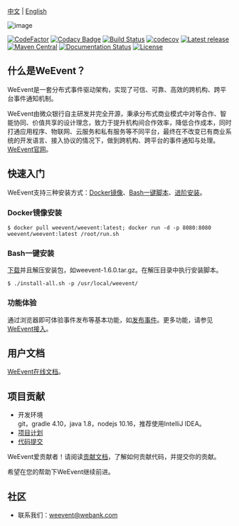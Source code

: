 [中文](README.md) | [English](README-en.md)

![image](https://github.com/WeBankFinTech/WeEvent-docs/blob/master/docs/image/weevent-logo.png)

[![CodeFactor](https://www.codefactor.io/repository/github/webankfintech/weevent/badge)](https://www.codefactor.io/repository/github/webankfintech/weevent)
[![Codacy Badge](https://api.codacy.com/project/badge/Grade/1d2141e952d84a47b0a615e51702bf6f)](https://www.codacy.com/app/WeEventAdmin/WeEvent?utm_source=github.com&amp;utm_medium=referral&amp;utm_content=WeBankFinTech/WeEvent&amp;utm_campaign=Badge_Grade)
[![Build Status](https://travis-ci.com/WeBankFinTech/WeEvent.svg?branch=master)](https://travis-ci.com/WeBankFinTech/WeEvent)
[![codecov](https://codecov.io/gh/WeBankFinTech/WeEvent/branch/master/graph/badge.svg)](https://codecov.io/gh/WeBankFinTech/WeEvent)
[![Latest release](https://img.shields.io/github/release/WeBankFinTech/WeEvent.svg)](https://github.com/WeBankFinTech/WeEvent/releases/latest)
[![Maven Central](https://img.shields.io/maven-central/v/com.webank.weevent/weevent-client.svg?label=Maven%20Central)](https://search.maven.org/search?q=g:%22com.webank.weevent%22%20AND%20a:%weevent-client%22)
[![Documentation Status](https://readthedocs.org/projects/weeventdoc/badge/?version=latest)](https://weeventdoc.readthedocs.io/zh_CN/latest)
[![License](https://img.shields.io/badge/License-Apache%202.0-blue.svg)](https://opensource.org/licenses/Apache-2.0)

## 什么是WeEvent？
WeEvent是一套分布式事件驱动架构，实现了可信、可靠、高效的跨机构、跨平台事件通知机制。

WeEvent由微众银行自主研发并完全开源，秉承分布式商业模式中对等合作、智能协同、价值共享的设计理念，致力于提升机构间合作效率，降低合作成本，同时打通应用程序、物联网、云服务和私有服务等不同平台，最终在不改变已有商业系统的开发语言、接入协议的情况下，做到跨机构、跨平台的事件通知与处理。  
[WeEvent官网](http://fintech.webank.com/weevent)。

## 快速入门
WeEvent支持三种安装方式：[Docker镜像](https://hub.docker.com/r/weevent/)、[Bash一键脚本](https://weeventdoc.readthedocs.io/zh_CN/latest/install/quickinstall.html)、[进阶安装](https://weeventdoc.readthedocs.io/zh_CN/latest/install/module/index.html)。
### Docker镜像安装
```shell
$ docker pull weevent/weevent:latest; docker run -d -p 8080:8080 weevent/weevent:latest /root/run.sh
```

### Bash一键安装
[下载](https://weeventdoc.readthedocs.io/zh_CN/latest/install/quickinstall.html)并且解压安装包，如weevent-1.6.0.tar.gz。在解压目录中执行安装脚本。
```shell
$ ./install-all.sh -p /usr/local/weevent/
```

### 功能体验
通过浏览器即可体验事件发布等基本功能，如[发布事件](http://localhost:8080/weevent-broker/rest/publish?topic=test&content=helloevent)。更多功能，请参见[WeEvent接入](https://weeventdoc.readthedocs.io/zh_CN/latest/protocol/restful.html)。

## 用户文档
[WeEvent在线文档](https://weeventdoc.readthedocs.io/zh_CN/latest)。

## 项目贡献
*   开发环境  
git，gradle 4.10，java 1.8，nodejs 10.16，推荐使用IntelliJ IDEA。
*   [项目计划](https://github.com/WeBankFinTech/WeEvent/wiki/project-road-map)  
*   [代码提交](https://github.com/WeBankFinTech/WeEvent/wiki/project-git-flow)  

WeEvent爱贡献者！请阅读[贡献文档](https://github.com/WeBankFinTech/WeEvent/blob/master/CONTRIBUTING.md)，了解如何贡献代码，并提交你的贡献。

希望在您的帮助下WeEvent继续前进。

## 社区
*   联系我们：weevent@webank.com  
